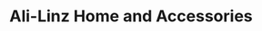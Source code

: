 ---
title: "Ali-Linz Home and Accessories"
url: /clinton/ali-linz-home-and-accessories/
shop: shop
---